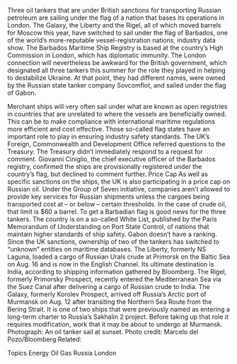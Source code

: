 Three oil tankers that are under British sanctions for transporting Russian petroleum are sailing under the flag of a nation that bases its operations in London.
The Galaxy, the Liberty and the Rigel, all of which moved barrels for Moscow this year, have switched to sail under the flag of Barbados, one of the world’s more-reputable vessel-registration nations, industry data show. The Barbados Maritime Ship Registry is based at the country’s High Commission in London, which has diplomatic immunity.
The London connection will nevertheless be awkward for the British government, which designated all three tankers this summer for the role they played in helping to destabilize Ukraine. At that point, they had different names, were owned by the Russian state tanker company Sovcomflot, and sailed under the flag of Gabon.

Merchant ships will very often sail under what are known as open registries in countries that are unrelated to where the vessels are beneficially owned. This can be to make compliance with international maritime regulations more efficient and cost effective. Those so-called flag states have an important role to play in ensuring industry safety standards.
The UK’s Foreign, Commonwealth and Development Office referred questions to the Treasury. The Treasury didn’t immediately respond to a request for comment. Giovanni Ciniglio, the chief executive officer of the Barbados registry, confirmed the ships are provisionally registered under the country’s flag, but declined to comment further.
Price Cap
As well as specific sanctions on the ships, the UK is also participating in a price cap on Russian oil. Under the Group of Seven initiative, companies aren’t allowed to provide key services for Russian shipments unless the cargoes being transported cost at – or below – certain thresholds. In the case of crude oil, that limit is $60 a barrel.
To get a Barbadian flag is good news for the three tankers. The country is on a so-called White List, published by the Paris Memorandum of Understanding on Port State Control, of nations that maintain higher standards of ship safety. Gabon doesn’t have a ranking.
Since the UK sanctions, ownership of two of the tankers has switched to “unknown” entities on maritime databases.
The Liberty, formerly NS Laguna, loaded a cargo of Russian Urals crude at Primorsk on the Baltic Sea on Aug. 16 and is now in the English Channel. Its ultimate destination is India, according to shipping information gathered by Bloomberg.
The Rigel, formerly Primorsky Prospect, recently entered the Mediterranean Sea via the Suez Canal after delivering a cargo of Russian crude to India.
The Galaxy, formerly Korolev Prospect, arrived off Russia’s Arctic port of Murmansk on Aug. 12 after transiting the Northern Sea Route from the Bering Strait.
It is one of two ships that were previously named as entering a long-term charter to Russia’s Sakhalin 2 project. Before taking up that role it requires modification, work that it may be about to undergo at Murmansk.
Photograph: An oil tanker sail at sunset. Photo credit: Marcelo del Pozo/Bloomberg
Related:

Topics
Energy
Oil Gas
Russia
London
